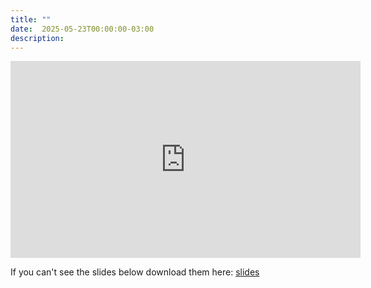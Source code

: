 ```yaml
---
title: ""
date:  2025-05-23T00:00:00-03:00
description:
---
```


<iframe width="560" height="315" src="https://www.youtube.com/embed/i3s1YGohZOs?si=9tt9Uhxo76xkaWEi&amp;start=985" title="YouTube video player" frameborder="0" allow="accelerometer; autoplay; clipboard-write; encrypted-media; gyroscope; picture-in-picture; web-share" referrerpolicy="strict-origin-when-cross-origin" allowfullscreen></iframe>

If you can't see the slides below download them here: [slides](/kidical-mass/img/TSC_22_May_2025_More_Kids_on_Bikes.pdf)

<object data="/kidical-mass/img/TSC_22_May_2025_More_Kids_on_Bikes.pdf" type="application/pdf" width="100%" height="500px">
</object>

